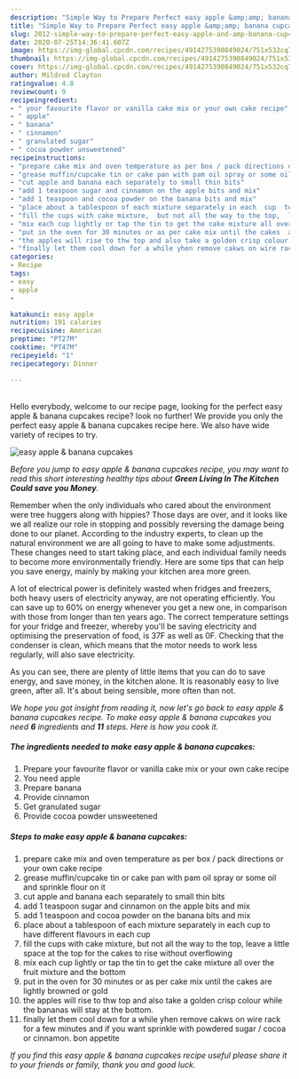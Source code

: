 ```yaml
---
description: "Simple Way to Prepare Perfect easy apple &amp;amp; banana cupcakes"
title: "Simple Way to Prepare Perfect easy apple &amp;amp; banana cupcakes"
slug: 2012-simple-way-to-prepare-perfect-easy-apple-and-amp-banana-cupcakes
date: 2020-07-25T14:36:41.607Z
image: https://img-global.cpcdn.com/recipes/4914275390849024/751x532cq70/easy-apple-banana-cupcakes-recipe-main-photo.jpg
thumbnail: https://img-global.cpcdn.com/recipes/4914275390849024/751x532cq70/easy-apple-banana-cupcakes-recipe-main-photo.jpg
cover: https://img-global.cpcdn.com/recipes/4914275390849024/751x532cq70/easy-apple-banana-cupcakes-recipe-main-photo.jpg
author: Mildred Clayton
ratingvalue: 4.8
reviewcount: 9
recipeingredient:
- " your favourite flavor or vanilla cake mix or your own cake recipe"
- " apple"
- " banana"
- " cinnamon"
- " granulated sugar"
- " cocoa powder unsweetened"
recipeinstructions:
- "prepare cake mix and oven temperature as per box / pack directions or your own cake recipe"
- "grease muffin/cupcake tin or cake pan with pam oil spray or some oil and sprinkle flour on it"
- "cut apple and banana each separately to small thin bits"
- "add 1 teaspoon sugar and cinnamon on the apple bits and mix"
- "add 1 teaspoon and cocoa powder on the banana bits and mix"
- "place about a tablespoon of each mixture separately in each  cup  to have different flavours in each cup"
- "fill the cups with cake mixture,  but not all the way to the top,  leave a little space at the top for the cakes to rise without overflowing"
- "mix each cup lightly or tap the tin to get the cake mixture all over the fruit mixture and the bottom"
- "put in the oven for 30 minutes or as per cake mix until the cakes  are lightly browned or gold"
- "the apples will rise to thw top and also take a golden crisp colour while the bananas will stay at the bottom."
- "finally let them cool down for a while yhen remove cakws on wire rack for a few minutes and if you want sprinkle with powdered sugar / cocoa or cinnamon.  bon appetite"
categories:
- Recipe
tags:
- easy
- apple
- 

katakunci: easy apple  
nutrition: 191 calories
recipecuisine: American
preptime: "PT27M"
cooktime: "PT47M"
recipeyield: "1"
recipecategory: Dinner

---
```

<br>
Hello everybody, welcome to our recipe page, looking for the perfect easy apple &amp; banana cupcakes recipe? look no further! We provide you only the perfect easy apple &amp; banana cupcakes recipe here. We also have wide variety of recipes to try.
<br>


![easy apple &amp; banana cupcakes](https://img-global.cpcdn.com/recipes/4914275390849024/751x532cq70/easy-apple-banana-cupcakes-recipe-main-photo.jpg)

<i>Before you jump to easy apple &amp; banana cupcakes recipe, you may want to read this short interesting healthy tips about 
<strong>Green Living In The Kitchen Could save you Money</strong>.</i>
</br>

Remember when the only individuals who cared about the environment were tree huggers along with hippies? Those days are over, and it looks like we all realize our role in stopping and possibly reversing the damage being done to our planet. According to the industry experts, to clean up the natural environment we are all going to have to make some adjustments. These changes need to start taking place, and each individual family needs to become more environmentally friendly. Here are some tips that can help you save energy, mainly by making your kitchen area more green.

A lot of electrical power is definitely wasted when fridges and freezers, both heavy users of electricity anyway, are not operating efficiently. You can save up to 60% on energy whenever you get a new one, in comparison with those from longer than ten years ago. The correct temperature settings for your fridge and freezer, whereby you'll be saving electricity and optimising the preservation of food, is 37F as well as 0F. Checking that the condenser is clean, which means that the motor needs to work less regularly, will also save electricity.

As you can see, there are plenty of little items that you can do to save energy, and save money, in the kitchen alone. It is reasonably easy to live green, after all. It's about being sensible, more often than not.


<i>We hope you got insight from reading it, now let's go back to easy apple &amp; banana cupcakes recipe. To make easy apple &amp; banana cupcakes you need <strong>6</strong> ingredients and <strong>11</strong> steps. Here is how you cook it.
</i>

##### The ingredients needed to make easy apple &amp; banana cupcakes:

1. Prepare  your favourite flavor or vanilla cake mix or your own cake recipe
1. You need  apple
1. Prepare  banana
1. Provide  cinnamon
1. Get  granulated sugar
1. Provide  cocoa powder unsweetened


##### Steps to make easy apple &amp; banana cupcakes:

1. prepare cake mix and oven temperature as per box / pack directions or your own cake recipe
1. grease muffin/cupcake tin or cake pan with pam oil spray or some oil and sprinkle flour on it
1. cut apple and banana each separately to small thin bits
1. add 1 teaspoon sugar and cinnamon on the apple bits and mix
1. add 1 teaspoon and cocoa powder on the banana bits and mix
1. place about a tablespoon of each mixture separately in each  cup  to have different flavours in each cup
1. fill the cups with cake mixture,  but not all the way to the top,  leave a little space at the top for the cakes to rise without overflowing
1. mix each cup lightly or tap the tin to get the cake mixture all over the fruit mixture and the bottom
1. put in the oven for 30 minutes or as per cake mix until the cakes  are lightly browned or gold
1. the apples will rise to thw top and also take a golden crisp colour while the bananas will stay at the bottom.
1. finally let them cool down for a while yhen remove cakws on wire rack for a few minutes and if you want sprinkle with powdered sugar / cocoa or cinnamon.  bon appetite


<i>If you find this easy apple &amp; banana cupcakes recipe useful please share it to your friends or family, thank you and good luck.</i>

